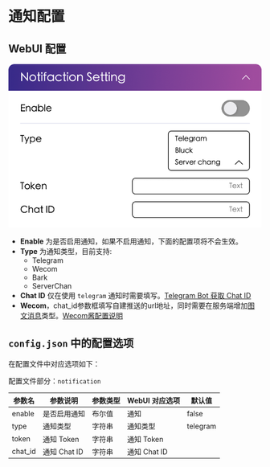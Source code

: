 # 通知配置

## WebUI 配置

![notification](../image/config/notifier.png)

- **Enable** 为是否启用通知，如果不启用通知，下面的配置项将不会生效。
- **Type** 为通知类型，目前支持:
  - Telegram
  - Wecom
  - Bark
  - ServerChan
- **Chat ID** 仅在使用 `telegram` 通知时需要填写。[Telegram Bot 获取 Chat ID][1]
- **Wecom**，chat_id参数框填写自建推送的url地址，同时需要在服务端增加[图文消息][2]类型。[Wecom酱配置说明][3]

## `config.json` 中的配置选项

在配置文件中对应选项如下：

配置文件部分：`notification`

| 参数名     | 参数说明       | 参数类型 | WebUI 对应选项 | 默认值      |
|---------|------------|------|------------|----------|
| enable  | 是否启用通知     | 布尔值  | 通知         | false    |
| type    | 通知类型       | 字符串  | 通知类型       | telegram |
| token   | 通知 Token   | 字符串  | 通知 Token   |
| chat_id | 通知 Chat ID | 字符串  | 通知 Chat ID |


[1]: https://core.telegram.org/bots#6-botfather
[2]: https://github.com/umbors/wecomchan-alifun
[3]: https://github.com/easychen/wecomchan
